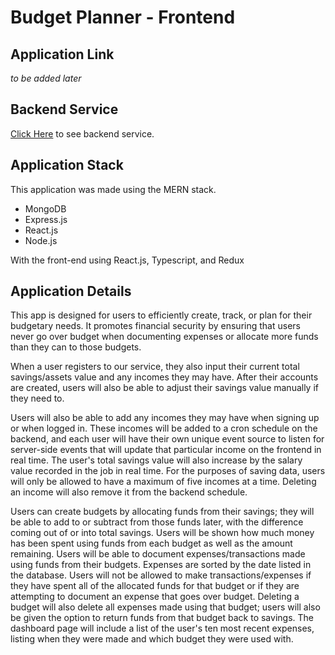 # Budget Planner - Frontend

## Application Link

_to be added later_

## Backend Service

[Click Here](https://github.com/TC999999/BudgetTrackerBack-End) to see backend service.

## Application Stack

This application was made using the MERN stack.

- MongoDB
- Express.js
- React.js
- Node.js

With the front-end using React.js, Typescript, and Redux

## Application Details

This app is designed for users to efficiently create, track, or plan for their budgetary needs. It promotes financial security by ensuring that users never go over budget when documenting expenses or allocate more funds than they can to those budgets.

When a user registers to our service, they also input their current total savings/assets value and any incomes they may have. After their accounts are created, users will also be able to adjust their savings value manually if they need to.

Users will also be able to add any incomes they may have when signing up or when logged in. These incomes will be added to a cron schedule on the backend, and each user will have their own unique event source to listen for server-side events that will update that particular income on the frontend in real time. The user's total savings value will also increase by the salary value recorded in the job in real time. For the purposes of saving data, users will only be allowed to have a maximum of five incomes at a time. Deleting an income will also remove it from the backend schedule.

Users can create budgets by allocating funds from their savings; they will be able to add to or subtract from those funds later, with the difference coming out of or into total savings. Users will be shown how much money has been spent using funds from each budget as well as the amount remaining. Users will be able to document expenses/transactions made using funds from their budgets. Expenses are sorted by the date listed in the database. Users will not be allowed to make transactions/expenses if they have spent all of the allocated funds for that budget or if they are attempting to document an expense that goes over budget. Deleting a budget will also delete all expenses made using that budget; users will also be given the option to return funds from that budget back to savings. The dashboard page will include a list of the user's ten most recent expenses, listing when they were made and which budget they were used with.
